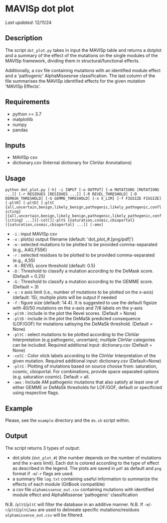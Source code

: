 # MAVISp dot plot
*Last updated*: 12/11/24
## Description

The script `dot_plot.py` takes in input the MAVISp table and returns a dotplot and a summary of the effect of the mutations on the single modules of the MAVISp framework, dividing them in structural/functional effects.

Additionally, a csv file containing mutations with an identified module effect and a 'pathogenic' AlphaMissesnse classification.
The last column of the file summarises the MAVISp identified effects for the given mutation 'MAVISp Effects'.

## Requirements

- python >= 3.7
- matplotlib
- numpy
- pandas

## Inputs 

- MAVISp csv
- dictionary.csv (Internal dictionary for ClinVar Annotations)

## Usage

`python dot_plot.py [-h] -i INPUT [-o OUTPUT] [-m MUTATIONS [MUTATIONS ...]] [-r RESIDUES [RESIDUES ...]] [-R REVEL_THRESHOLD] [-D DEMASK_THRESHOLD] [-G GEMME_THRESHOLD] [-x X_LIM] [-f FIGSIZE FIGSIZE] [-pltR] [-pltD]
[-pltC {all,uncertain,benign,likely_benign,pathogenic,likely_pathogenic,conflicting} [{all,uncertain,benign,likely_benign,pathogenic,likely_pathogenic,conflicting} ...]][-colC][-pltS {saturation,cosmic,cbioportal} [{saturation,cosmic,cbioportal} ...]] [-amx]`

- `-i` : input MAVISp csv
- `-o` : plot(s) output filename (default: 'dot_plot_#.[png/pdf]') 
- `-m` : selected mutations to be plotted to be provided comma-separated (e.g., A4G,F55K) 
- `-r` : selected residues to be plotted to be provided comma-separated (e.g., 4,55) 
- `-R` : REVEL score threshold (default: 0.5)
- `-D` : Threshold to classify a mutation according to the DeMask score. (Default = 0.25)
- `-G` : Threshold to classify a mutation according to the GEMME score. (Default = 3)
- `-x` : x axis limit (i.e., number of mutations to be plotted on the x-axis) (default: 15); multiple plots will be output if needed
- `-f` : figure size (default: 14 4). It is suggested to use the default figsize with 40/50 mutations on the x-axis and 7/8 labels on the y-axis
- `-pltR` : include in the plot the  Revel scores. (Default = None)
- `-pltD` : include in the plot the DeMaSk predicted consequence (LOF/GOF) for mutations satisying the DeMaSk threshold. (Default = None)
- `-pltC` : select mutations to be plotted according to the ClinVar Interpretation (e.g pathogenic, uncertain); multiple ClinVar categories can be included. Required additional input: dictionary.csv (Default = None)
- `-colC` : Color xtick labels according to the ClinVar Interpretation of the given mutation. Required additional input: dictionary.csv (Default=None)
- `-pltS` : Plotting of mutations based on source choose from: saturation, cosmic, cbioportal. For combinations, provide space separated options (e.g. saturation cosmic). Default = all.
- `-amx` : Include AM pathogenic mutations that also satisfy at least one of either GEMME or DeMaSk thresholds for LOF/GOF, default or specificied using respective flags.

## Example

Please, see the `example` directory and the `do.sh` script within.

## Output

The script returns 3 types of output:
- dot plots (`dot_plot_#`) (the number depends on the number of mutations and the x-axis limit). Each dot is colored according to the type of effect as described in the legend. The plots are saved in `pdf` as default and `png` format if `-m`/`-r` flags are used.
- a summary file `log.txt` containing useful information to summarize the effects of each module (GitBook compatible)
- a csv file `alphamissense_out.csv` containing mutations with identified module effect and AlphaMissense 'pathogenic' classification

N.B. /`pltS`/`pltC` will filter the database in an additive manner.
N.B. If `-m`/`-r`/`pltS`/`pltC`/`amx` are used to delineate specific mutations/residues `alphamissense_out.csv` will be filtered. 